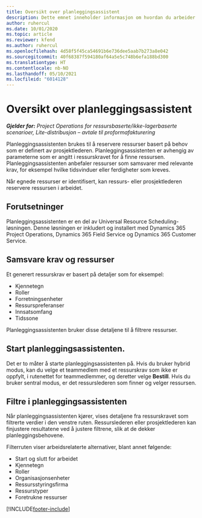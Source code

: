 ```yaml
---
title: Oversikt over planleggingsassistent
description: Dette emnet inneholder informasjon om hvordan du arbeider med planleggingsassistenten for å bestille ressurser.
author: ruhercul
ms.date: 10/01/2020
ms.topic: article
ms.reviewer: kfend
ms.author: ruhercul
ms.openlocfilehash: 4d58f5f45ca54691b6e736dee5aab7b273a8e042
ms.sourcegitcommit: 40f68387f594180af64a5e5c748b6efa188bd300
ms.translationtype: HT
ms.contentlocale: nb-NO
ms.lasthandoff: 05/10/2021
ms.locfileid: "6014128"
---
```

# <a name="schedule-assistant-overview"></a>Oversikt over planleggingsassistent

_**Gjelder for:** Project Operations for ressursbaserte/ikke-lagerbaserte scenarioer, Lite-distribusjon – avtale til proformafakturering_

Planleggingsassistenten brukes til å reservere ressurser basert på behov som er definert av prosjektlederen. Planleggingsassistenten er avhengig av parameterne som er angitt i ressurskravet for å finne ressursen. Planleggingsassistenten anbefaler ressurser som samsvarer med relevante krav, for eksempel hvilke tidsvinduer eller ferdigheter som kreves.

Når egnede ressurser er identifisert, kan ressurs- eller prosjektlederen reservere ressursen i arbeidet.

## <a name="prerequisites"></a>Forutsetninger

Planleggingsassistenten er en del av Universal Resource Scheduling-løsningen. Denne løsningen er inkludert og installert med Dynamics 365 Project Operations, Dynamics 365 Field Service og Dynamics 365 Customer Service.

## <a name="matching-requirements-and-resources"></a>Samsvare krav og ressurser

Et generert ressurskrav er basert på detaljer som for eksempel:

-   Kjennetegn
-   Roller
-   Forretningsenheter
-   Ressurspreferanser
-   Innsatsomfang
-   Tidssone

Planleggingsassistenten bruker disse detaljene til å filtrere ressurser.

## <a name="launch-the-schedule-assistant"></a>Start planleggingsassistenten.

Det er to måter å starte planleggingsassistenten på. Hvis du bruker hybrid modus, kan du velge et teammedlem med et ressurskrav som ikke er oppfylt, i rutenettet for teammedlemmer, og deretter velge **Bestill**. Hvis du bruker sentral modus, er det ressurslederen som finner og velger ressursen.

## <a name="schedule-assistant-filters"></a>Filtre i planleggingsassistenten

Når planleggingsassistenten kjører, vises detaljene fra ressurskravet som filtrerte verdier i den venstre ruten. Ressurslederen eller prosjektlederen kan finjustere resultatene ved å justere filtrene, slik at de dekker planleggingsbehovene.

Filterruten viser arbeidsrelaterte alternativer, blant annet følgende:

-   Start og slutt for arbeidet
-   Kjennetegn
-   Roller
-   Organisasjonsenheter
-   Ressursstyringsfirma
-   Ressurstyper
-   Foretrukne ressurser


[!INCLUDE[footer-include](../includes/footer-banner.md)]